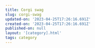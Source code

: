 ```yaml
---
title: Corgi swag
slug: corgi-swag
updated-on: '2023-04-25T17:26:16.691Z'
created-on: '2023-04-25T17:26:16.691Z'
published-on: null
layout: '[category].html'
tags: category
---
```



